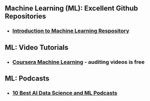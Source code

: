## Machine Learning (ML): Excellent Github Repositories
- ### [Introduction to Machine Learning Respository](https://github.com/m-clark/introduction-to-machine-learning)

## ML: Video Tutorials
- ### [Coursera Machine Learning](https://www.coursera.org/learn/machine-learning) - auditing videos is free

## ML: Podcasts
- ### [10 Best AI Data Science and ML Podcasts](https://medium.com/startup-grind/the-10-best-ai-data-science-and-machine-learning-podcasts-d7495cfb127c)
